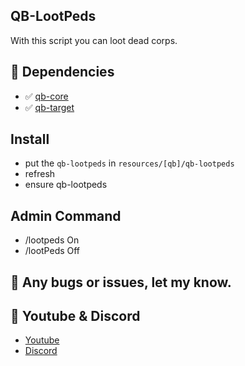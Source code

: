 ## QB-LootPeds 
With this script you can loot dead corps.


## 💪 Dependencies
- ✅ [qb-core](https://github.com/qbcore-framework/qb-core)
- ✅ [qb-target](https://github.com/qbcore-framework/qb-target)


## Install
- put the `qb-lootpeds` in `resources/[qb]/qb-lootpeds`
- refresh
- ensure qb-lootpeds


## Admin Command
- /lootpeds On
- /lootPeds Off


## 🐞 Any bugs or issues, let my know.


## 🙈 Youtube & Discord
- [Youtube](https://www.youtube.com/c/MaDHouSe79)
- [Discord](https://discord.gg/cEMSeE9dgS)
